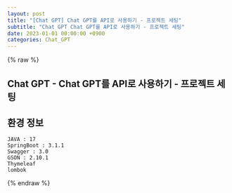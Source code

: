 ```yaml
---
layout: post
title: "[Chat GPT] Chat GPT를 API로 사용하기 - 프로젝트 세팅"
subtitle: "Chat GPT Chat GPT를 API로 사용하기 - 프로젝트 세팅"
date: 2023-01-01 00:00:00 +0900
categories: Chat_GPT
---
```

{% raw %}
## Chat GPT - Chat GPT를 API로 사용하기 - 프로젝트 세팅  
  
## 환경 정보  
	JAVA : 17  
	SpringBoot : 3.1.1  
	Swagger : 3.0  
	GSON : 2.10.1  
	Thymeleaf  
	lombok  
  

{% endraw %}
